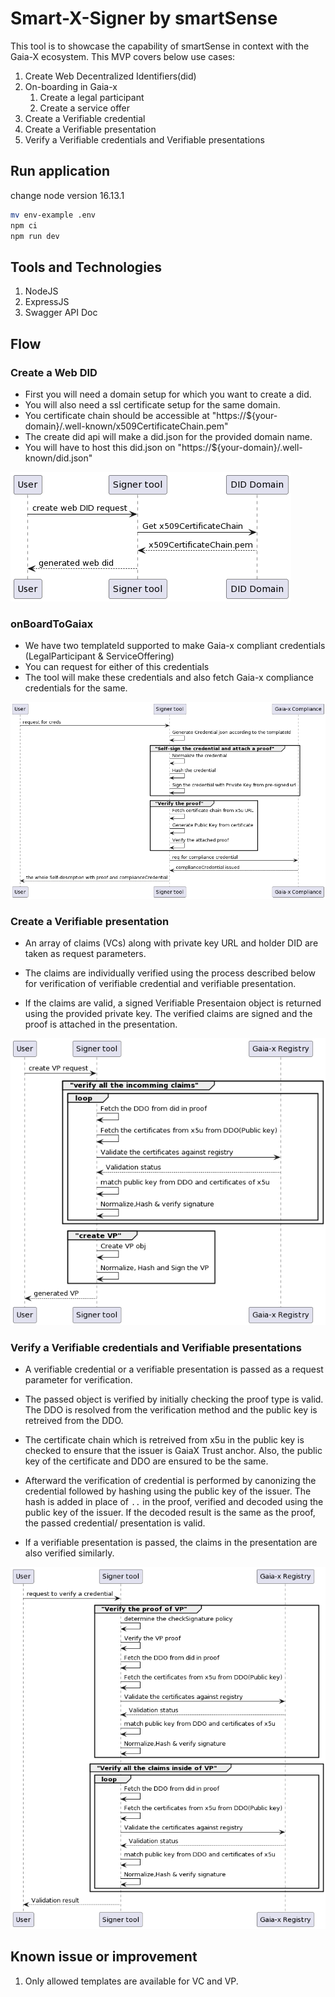 # Smart-X-Signer by smartSense

This tool is to showcase the capability of smartSense in context with the Gaia-X ecosystem.
This MVP covers below use cases:

1. Create Web Decentralized Identifiers(did)
2. On-boarding in Gaia-x
   1. Create a legal participant
   2. Create a service offer
3. Create a Verifiable credential
4. Create a Verifiable presentation
5. Verify a Verifiable credentials and Verifiable presentations

## Run application

change node version 16.13.1

```bash
mv env-example .env
npm ci
npm run dev
```

## Tools and Technologies

1. NodeJS
2. ExpressJS
3. Swagger API Doc

## Flow

### Create a Web DID

- First you will need a domain setup for which you want to create a did.
- You will also need a ssl certificate setup for the same domain.
- You certificate chain should be accessible at "https://${your-domain}/.well-known/x509CertificateChain.pem"
- The create did api will make a did.json for the provided domain name.
- You will have to host this did.json on "https://${your-domain}/.well-known/did.json"

![Create Web DID Flow](docs/create-did.png?raw=true)

### onBoardToGaiax

- We have two templateId supported to make Gaia-x compliant credentials (LegalParticipant & ServiceOffering)
- You can request for either of this credentials
- The tool will make these credentials and also fetch Gaia-x compliance credentials for the same.

![onBoardToGaiax](docs/onBoardToGaiax.png?raw=true)

### Create a Verifiable presentation

- An array of claims (VCs) along with private key URL and holder DID are taken as request parameters.

- The claims are individually verified using the process described below for verification of verifiable credential and verifiable presentation.

- If the claims are valid, a signed Verifiable Presentaion object is returned using the provided private key. The verified claims are signed and the proof is attached in the presentation.

![createVP](docs/create-vp.png?raw=true)

### Verify a Verifiable credentials and Verifiable presentations

- A verifiable credential or a verifiable presentation is passed as a request parameter for verification.

- The passed object is verified by initially checking the proof type is valid. The DDO is resolved from the verification method and the public key is retreived from the DDO.

- The certificate chain which is retreived from x5u in the public key is checked to ensure that the issuer is GaiaX Trust anchor. Also, the public key of the certificate and DDO are ensured to be the same.

- Afterward the verification of credential is performed by canonizing the credential followed by hashing using the public key of the issuer. The hash is added in place of `..` in the proof, verified and decoded using the public key of the issuer. If the decoded result is the same as the proof, the passed credential/ presentation is valid.

- If a verifiable presentation is passed, the claims in the presentation are also verified similarly.

![verify-signature](docs/verify-sig.png?raw=true)

## Known issue or improvement

1. Only allowed templates are available for VC and VP.
